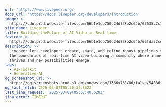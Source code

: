 ```yaml
---
url: 'https://www.livepeer.org/'
docs_url: 'https://docs.livepeer.org/developers/introduction'
image: >-
  https://cdn.prod.website-files.com/66b1e1cb750c24d738b2c64b/67535c7c174b527cfa425281_Livepeer%20Webclip.png
site_name: Livepeer
title: Building theFuture of AI Video in Real-time
favicon: >-
  https://cdn.prod.website-files.com/66b1e1cb750c24d738b2c64b/66fda52cefec335f7053804d_favicon-32x32.png
description: >-
  Livepeer lets developers create, share, and refine robust pipelines that push
  the boundaries of real-time AI video—building a community where innovation
  thrives and new possibilities emerge.
tags:
  - AI-Toolkit
  - Generative-AI
og_screenshot_url: >-
  https://og-screenshots-prod.s3.amazonaws.com/1366x768/80/false/54886f57aed3774f1ed123c394a72f1e9773c840b7a97967f9d4fdfe48241cd2.jpeg
og_last_fetch: 2025-03-07T05:20:39.762Z
last_jina_request: '2025-03-09T05:58:40.628Z'
jina_error: TIMEOUT
---
```


